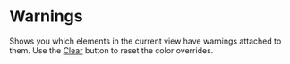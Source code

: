 # Warnings

Shows you which elements in the current view have warnings attached to them. Use the [Clear](../Clear.pushbutton/README.md) button to reset the color overrides.
